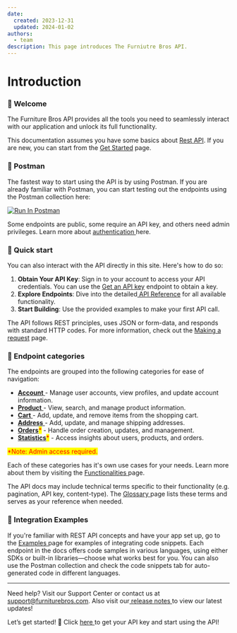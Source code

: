 ```yaml
---
date:
  created: 2023-12-31
  updated: 2024-01-02
authors:
  - team
description: This page introduces The Furniutre Bros API.
---
```


# Introduction

### 👋 Welcome&#x20;

The Furniture Bros API provides all the tools you need to seamlessly interact with our application and unlock its full functionality.&#x20;

This documentation assumes you have some basics about [Rest API](). If you are new, you can start from the [Get Started]() page.&#x20;

### 🤖 Postman&#x20;

The fastest way to start using the API is by using Postman. If you are already familiar with Postman, you can start testing out the endpoints using the Postman collection here:

[![Run In Postman](https://run.pstmn.io/button.svg)](https://god.gw.postman.com/run-collection/40166625-6cbe30e8-5760-4132-9411-55a3fa300d77?action=collection%2Ffork&source=rip_markdown&collection-url=entityId%3D40166625-6cbe30e8-5760-4132-9411-55a3fa300d77%26entityType%3Dcollection%26workspaceId%3D7fcc6d1e-d254-4162-98bf-8e40f5113547)

Some endpoints are public, some require an API key, and others need admin privileges. Learn more about [authentication ]()here.

### 🏃 Quick start

You can also interact with the API directly in this site. Here's how to do so:

1. **Obtain Your API Key**: Sign in to your account to access your API credentials. You can use the [Get an API key](https://docs.thefurniturebros.com/api-endpoints/account#auth-login) endpoint to obtain a key.
2. **Explore Endpoints**: Dive into the detailed[ API Reference](https://docs.thefurniturebros.com/api-endpoints) for all available functionality.&#x20;
3. **Start Building**: Use the provided examples to make your first API call.

The API follows REST principles, uses JSON or form-data, and responds with standard HTTP codes. For more information, check out the [Making a request]() page.&#x20;

### 📁 Endpoint categories

The endpoints are grouped into the following categories for ease of navigation:

- [**Account** ](https://docs.thefurniturebros.com/api-endpoints/account)- Manage user accounts, view profiles, and update account information.
- [**Product** ](https://docs.thefurniturebros.com/api-endpoints/product)- View, search, and manage product information.
- [**Cart** ](https://docs.thefurniturebros.com/api-endpoints/cart)- Add, update, and remove items from the shopping cart.&#x20;
- [**Address** ](https://docs.thefurniturebros.com/api-endpoints/address)- Add, update, and manage shipping addresses.
- [**Orders**](https://docs.thefurniturebros.com/api-endpoints/orders)<mark style="color:red;">\*</mark> - Handle order creation, updates, and management.&#x20;
- [**Statistics**](https://docs.thefurniturebros.com/api-endpoints/statistics)<mark style="color:red;">\*</mark> - Access insights about users, products, and orders.&#x20;

&#x20;<mark style="color:red;">\*Note: Admin access required.</mark>&#x20;

Each of these categories has it's own use cases for your needs. Learn more about them by visiting the [Functionalities ]()page.&#x20;

The API docs may include technical terms specific to their functionality (e.g. pagination, API key, content-type). The [Glossary ]()page lists these terms and serves as your reference when needed.

### 🌾 Integration Examples

If you're familiar with REST API concepts and have your app set up, go to the [Examples ]()page for examples of integrating code snippets. Each endpoint in the docs offers code samples in various languages, using either SDKs or built-in libraries—choose what works best for you. You can also use the Postman collection and check the code snippets tab for auto-generated code in different languages.

---

Need help? Visit our Support Center or contact us at support@furniturebros.com. Also visit our[ release notes ](https://docs.thefurniturebros.com/introduction/release-notes)to view our latest updates!

Let’s get started! 🚀 Click [here ]()to get your API key and start using the API!
